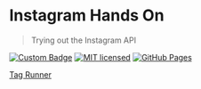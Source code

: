 # Instagram Hands On
> Trying out the Instagram API

[![Custom Badge](https://img.shields.io/badge/Author-Abhijit%20Kar-brightgreen.svg)](https://abhijit-kar.github.io/)
[![MIT licensed](https://img.shields.io/badge/license-MIT-blue.svg)](https://opensource.org/licenses/mit-license.php)
[![GitHub Pages](https://img.shields.io/badge/Server-GitHub%20Pages-brightgreen.svg?style=flat)](http://www.abhijit-kar.com/instagram-hands-on/)

[Tag Runner](https://nbviewer.jupyter.org/github/abhijit-kar/instagram-hands-on/blob/master/tag-runner.ipynb)

